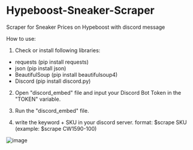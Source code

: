 # Hypeboost-Sneaker-Scraper
Scraper for Sneaker Prices on Hypeboost with discord message

How to use:

1. Check or install following libraries:

+ requests (pip install requests)
+ json (pip install json)
+ BeautifulSoup (pip install beautifulsoup4)
+ Discord (pip install discord.py)


2. Open "discord_embed" file and input your Discord Bot Token in the "TOKEN" variable.

3. Run the "discord_embed" file.

4. write the keyword + SKU in your discord server. format: $scrape SKU (example: $scrape CW1590-100)

![image](https://user-images.githubusercontent.com/103487648/220943667-49b95419-911b-4276-afca-d8c7125b61e0.png)
